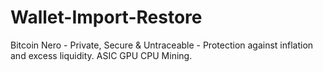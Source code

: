 # Wallet-Import-Restore
Bitcoin Nero - Private, Secure &amp; Untraceable - Protection against inflation and excess liquidity. ASIC GPU CPU Mining.
